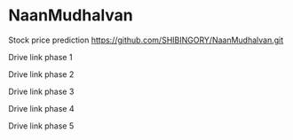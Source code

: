 # NaanMudhalvan 
Stock price prediction
https://github.com/SHIBINGORY/NaanMudhalvan.git

Drive link phase 1


Drive link phase 2


Drive link phase 3


Drive link phase 4


Drive link phase 5

